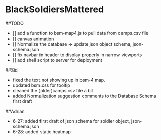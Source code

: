 # BlackSoldiersMattered

##TODO
- [] add a function to bsm-map4.js to pull data from camps.csv file 
- [] canvas animation 
- [] Normalize the database -> update json object schema, json-schema.json
- [] fix navbar in header to display properly in narrow viewports
- [] add shell script to server for deployment

##Sid
- fixed the text not showing up in bsm-4 map.
- updated bsm.css for tooltip
- cleaned the (older)camps.csv file a bit
- added Normalization suggestion comments to the Database Schema first draft
 
##Adrian
- 6-27: added first draft of json schema for soldier object, json-schema.json
- 6-28: added static heatmap




